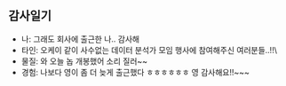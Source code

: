## 감사일기
- 나: 그래도 회사에 출근한 나.. 감사해
- 타인: 오케이 같이 사수없는 데이터 분석가 모임 행사에 참여해주신 여러분들..!!\
- 물질: 와 오늘 놉 개봉했어 소리 질러~~
- 경험: 나보다 영이 좀 더 늦게 출근했다 ㅎㅎㅎㅎㅎㅎ 영 감사해요!!~~~
